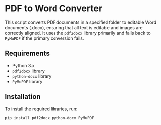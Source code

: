 # PDF to Word Converter

This script converts PDF documents in a specified folder to editable Word documents (.docx), ensuring that all text is editable and images are correctly aligned. It uses the `pdf2docx` library primarily and falls back to `PyMuPDF` if the primary conversion fails.

## Requirements

- Python 3.x
- `pdf2docx` library
- `python-docx` library
- `PyMuPDF` library

## Installation

To install the required libraries, run:

```bash
pip install pdf2docx python-docx PyMuPDF
```


